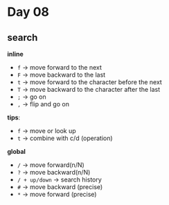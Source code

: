 <!--
 * @Author: Ada J
 * @Date: 2022-06-08 21:48:11
 * @LastEditTime: 2022-06-12 12:13:43
 * @Description: how to search 
-->
# Day 08
## search
**inline**
* `f` -> move forward to the next
* `F` -> move backward to the last
* `t` -> move forward to the character before the next
* `T` -> move backward to the character after the last
* `;` -> go on
* `,` -> flip and go on

**tips**:
* `f` -> move or look up
* `t` -> combine with c/d (operation)

**global**
* `/` -> move forward(n/N)
* `?` -> move backward(n/N)
* `/ + up/down` -> search history
* `#` -> move backward (precise)
* `*` -> move forward (precise)
